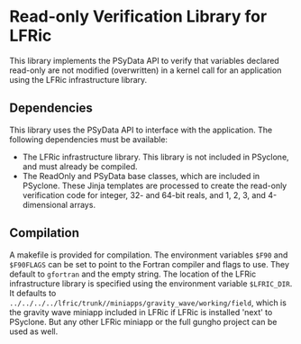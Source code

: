 # Read-only Verification Library for LFRic

This library implements the PSyData API to verify that variables
declared read-only are not modified (overwritten) in a kernel call
for an application using the LFRic infrastructure library.


## Dependencies

This library uses the PSyData API to interface with the application.
The following dependencies must be available:
- The LFRic infrastructure library. This library is not included
  in PSyclone, and must already be compiled.
- The ReadOnly and PSyData base classes, which are included in
  PSyclone. These Jinja templates are processed to create
  the read-only verification code for integer, 32- and 64-bit
  reals, and 1, 2, 3, and 4-dimensional arrays.

## Compilation
A makefile is provided for compilation. The environment variables
``$F90`` and ``$F90FLAGS`` can be set to point to the Fortran compiler
and flags to use. They default to ``gfortran`` and the empty string.
The location of the LFRic infrastructure library is specified 
using the environment variable ``$LFRIC_DIR``. It defaults to
``../../../../lfric/trunk//miniapps/gravity_wave/working/field``,
which is the gravity wave miniapp included in LFRic if LFRic is
installed 'next' to PSyclone. But any other LFRic miniapp
or the full gungho project can be used as well.
